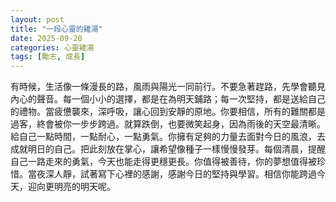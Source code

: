 ```yaml
---
layout: post
title: "一段心靈的雞湯"
date: 2025-09-20
categories: 心靈雞湯
tags: [勵志, 成長]
---
```


有時候，生活像一條漫長的路，風雨與陽光一同前行。不要急著趕路，先學會聽見內心的聲音。每一個小小的選擇，都是在為明天鋪路；每一次堅持，都是送給自己的禮物。當疲憊襲來，深呼吸，讓心回到安靜的原地。你要相信，所有的難關都是過客，終會被你一步步跨過。就算跌倒，也要微笑起身，因為雨後的天空最清晰。給自己一點時間，一點耐心，一點勇氣。你擁有足夠的力量去面對今日的風浪，去成就明日的自己。把此刻放在掌心，讓希望像種子一樣慢慢發芽。每個清晨，提醒自己一路走來的勇氣，今天也能走得更穩更長。你值得被善待，你的夢想值得被珍惜。當夜深人靜，試著寫下心裡的感謝，感謝今日的堅持與學習。相信你能跨過今天，迎向更明亮的明天呢。